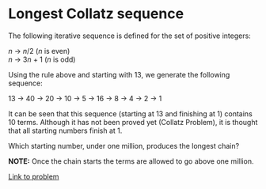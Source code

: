 # Longest Collatz sequence

<p>The following iterative sequence is defined for the set of positive integers:</p>
<p class="margin_left"><var>n</var> → <var>n</var>/2 (<var>n</var> is even)<br /><var>n</var> → 3<var>n</var> + 1 (<var>n</var> is odd)</p>
<p>Using the rule above and starting with 13, we generate the following sequence:</p>
<div class="center">13 → 40 → 20 → 10 → 5 → 16 → 8 → 4 → 2 → 1</div>
<p>It can be seen that this sequence (starting at 13 and finishing at 1) contains 10 terms. Although it has not been proved yet (Collatz Problem), it is thought that all starting numbers finish at 1.</p>
<p>Which starting number, under one million, produces the longest chain?</p>
<p class="note"><b>NOTE:</b> Once the chain starts the terms are allowed to go above one million.</p>


[Link to problem](https://projecteuler.net/problem=14)
